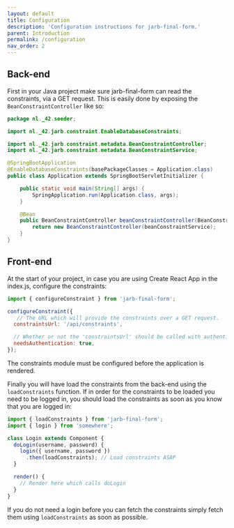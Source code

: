 ```yaml
---
layout: default
title: Configuration
description: 'Configuration instructions for jarb-final-form.'
parent: Introduction
permalink: /configuration
nav_order: 2
---
```


## Back-end

First in your Java project make sure jarb-final-form can read
the constraints, via a GET request. This is easily done by 
exposing the `BeanConstraintController` like so:

```java
package nl._42.seeder;

import nl._42.jarb.constraint.EnableDatabaseConstraints;

import nl._42.jarb.constraint.metadata.BeanConstraintController;
import nl._42.jarb.constraint.metadata.BeanConstraintService;

@SpringBootApplication
@EnableDatabaseConstraints(basePackageClasses = Application.class)
public class Application extends SpringBootServletInitializer {

    public static void main(String[] args) {
        SpringApplication.run(Application.class, args);
    }

    @Bean
    public BeanConstraintController beanConstraintController(BeanConstraintService beanConstraintService) {
        return new BeanConstraintController(beanConstraintService);
    }
}
```

## Front-end

At the start of your project, in case you are using Create React
App in the index.js, configure the constraints:

```js
import { configureConstraint } from 'jarb-final-form';

configureConstraint({
   // The URL which will provide the constraints over a GET request.
  constraintsUrl: '/api/constraints',

  // Whether or not the 'constraintsUrl' should be called with authentication.
  needsAuthentication: true,
});
```

The constraints module must be configured before the application
is rendered.

Finally you will have load the constraints from the back-end using
the `loadConstraints` function. If in order for the constraints
to be loaded you need to be logged in, you should load the constraints
as soon as you know that you are logged in:

```js
import { loadConstraints } from 'jarb-final-form';
import { login } from 'somewhere';

class Login extends Component {
  doLogin(username, password) {
    login({ username, password })
      .then(loadConstraints); // Load constraints ASAP
  }

  render() {
    // Render here which calls doLogin
  }
}
```

If you do not need a login before you can fetch the constraints
simply fetch them using `loadConstraints` as soon as possible.
